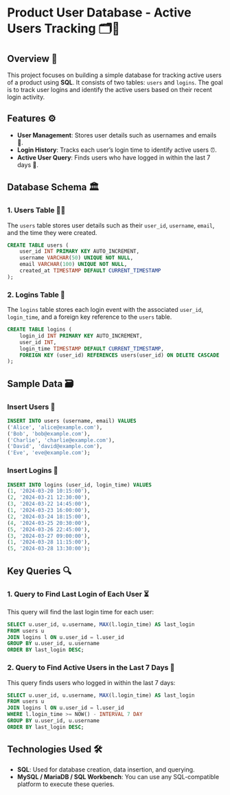 # **Product User Database - Active Users Tracking** 🗂️👤

## **Overview** 📝
This project focuses on building a simple database for tracking active users of a product using **SQL**. It consists of two tables: `users` and `logins`. The goal is to track user logins and identify the active users based on their recent login activity.

## **Features** ⚙️
- **User Management**: Stores user details such as usernames and emails 👥.
- **Login History**: Tracks each user’s login time to identify active users ⏰.
- **Active User Query**: Finds users who have logged in within the last 7 days 🔄.

## **Database Schema** 🏛️
### **1. Users Table** 🧑‍💻
The `users` table stores user details such as their `user_id`, `username`, `email`, and the time they were created.

```sql
CREATE TABLE users (
    user_id INT PRIMARY KEY AUTO_INCREMENT,
    username VARCHAR(50) UNIQUE NOT NULL,
    email VARCHAR(100) UNIQUE NOT NULL,
    created_at TIMESTAMP DEFAULT CURRENT_TIMESTAMP
);
```

### **2. Logins Table** 🔐
The `logins` table stores each login event with the associated `user_id`, `login_time`, and a foreign key reference to the `users` table.

```sql
CREATE TABLE logins (
    login_id INT PRIMARY KEY AUTO_INCREMENT,
    user_id INT,
    login_time TIMESTAMP DEFAULT CURRENT_TIMESTAMP,
    FOREIGN KEY (user_id) REFERENCES users(user_id) ON DELETE CASCADE
);
```

## **Sample Data** 🗃️
### **Insert Users** 👥
```sql
INSERT INTO users (username, email) VALUES
('Alice', 'alice@example.com'),
('Bob', 'bob@example.com'),
('Charlie', 'charlie@example.com'),
('David', 'david@example.com'),
('Eve', 'eve@example.com');
```

### **Insert Logins** 🔑
```sql
INSERT INTO logins (user_id, login_time) VALUES
(1, '2024-03-20 10:15:00'),
(2, '2024-03-21 12:30:00'),
(3, '2024-03-22 14:45:00'),
(1, '2024-03-23 16:00:00'),
(2, '2024-03-24 18:15:00'),
(4, '2024-03-25 20:30:00'),
(5, '2024-03-26 22:45:00'),
(3, '2024-03-27 09:00:00'),
(1, '2024-03-28 11:15:00'),
(5, '2024-03-28 13:30:00');
```

## **Key Queries** 🔍
### **1. Query to Find Last Login of Each User** ⏳
This query will find the last login time for each user:

```sql
SELECT u.user_id, u.username, MAX(l.login_time) AS last_login
FROM users u
JOIN logins l ON u.user_id = l.user_id
GROUP BY u.user_id, u.username
ORDER BY last_login DESC;
```

### **2. Query to Find Active Users in the Last 7 Days** 📅
This query finds users who logged in within the last 7 days:

```sql
SELECT u.user_id, u.username, MAX(l.login_time) AS last_login
FROM users u
JOIN logins l ON u.user_id = l.user_id
WHERE l.login_time >= NOW() - INTERVAL 7 DAY
GROUP BY u.user_id, u.username
ORDER BY last_login DESC;
```

## **Technologies Used** 🛠️
- **SQL**: Used for database creation, data insertion, and querying.
- **MySQL / MariaDB / SQL Workbench**: You can use any SQL-compatible platform to execute these queries.


